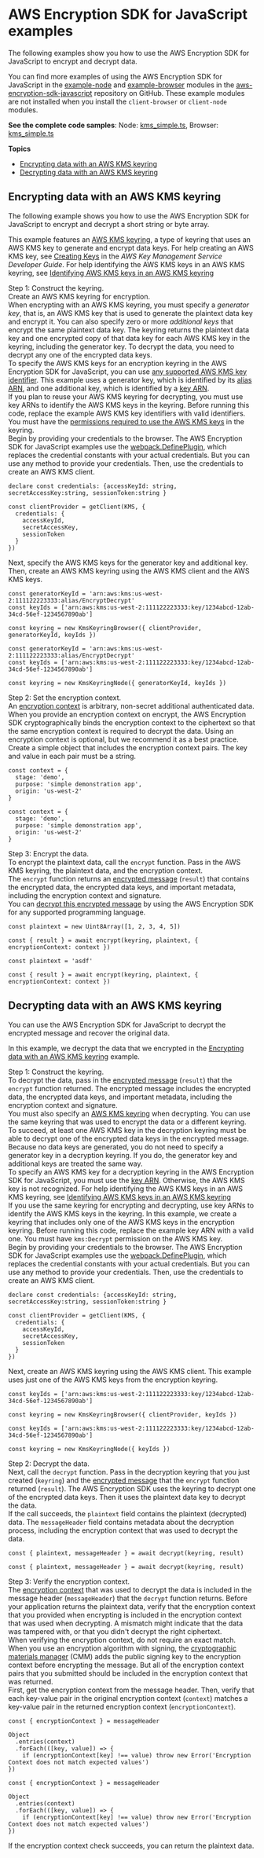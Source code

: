 # AWS Encryption SDK for JavaScript examples<a name="js-examples"></a>

The following examples show you how to use the AWS Encryption SDK for JavaScript to encrypt and decrypt data\. 

You can find more examples of using the AWS Encryption SDK for JavaScript in the [example\-node](https://github.com/aws/aws-encryption-sdk-javascript/tree/master/modules/example-node) and [example\-browser](https://github.com/aws/aws-encryption-sdk-javascript/tree/master/modules/example-browser) modules in the [aws\-encryption\-sdk\-javascript](https://github.com/aws/aws-encryption-sdk-javascript/) repository on GitHub\. These example modules are not installed when you install the `client-browser` or `client-node` modules\.

**See the complete code samples**: Node: [kms\_simple\.ts](https://github.com/aws/aws-encryption-sdk-javascript/blob/master/modules/example-node/src/kms_simple.ts), Browser: [kms\_simple\.ts](https://github.com/aws/aws-encryption-sdk-javascript/blob/master/modules/example-browser/src/kms_simple.ts)

**Topics**
+ [Encrypting data with an AWS KMS keyring](#javascript-example-encrypt)
+ [Decrypting data with an AWS KMS keyring](#javascript-example-decrypt)

## Encrypting data with an AWS KMS keyring<a name="javascript-example-encrypt"></a>

The following example shows you how to use the AWS Encryption SDK for JavaScript to encrypt and decrypt a short string or byte array\. 

This example features an [AWS KMS keyring](use-kms-keyring.md), a type of keyring that uses an AWS KMS key to generate and encrypt data keys\. For help creating an AWS KMS key, see [Creating Keys](https://docs.aws.amazon.com/kms/latest/developerguide/create-keys.html) in the *AWS Key Management Service Developer Guide*\. For help identifying the AWS KMS keys in an AWS KMS keyring, see [Identifying AWS KMS keys in an AWS KMS keyring](use-kms-keyring.md#kms-keyring-id)

Step 1: Construct the keyring\.  
Create an AWS KMS keyring for encryption\.   
When encrypting with an AWS KMS keyring, you must specify a *generator key*, that is, an AWS KMS key that is used to generate the plaintext data key and encrypt it\. You can also specify zero or more *additional keys* that encrypt the same plaintext data key\. The keyring returns the plaintext data key and one encrypted copy of that data key for each AWS KMS key in the keyring, including the generator key\. To decrypt the data, you need to decrypt any one of the encrypted data keys\.  
To specify the AWS KMS keys for an encryption keyring in the AWS Encryption SDK for JavaScript, you can use [any supported AWS KMS key identifier](use-kms-keyring.md#kms-keyring-id)\. This example uses a generator key, which is identified by its [alias ARN](https://docs.aws.amazon.com/kms/latest/developerguide/concepts.html#key-id-alias-ARN), and one additional key, which is identified by a [key ARN](https://docs.aws.amazon.com/kms/latest/developerguide/concepts.html#key-id-key-ARN)\.  
If you plan to reuse your AWS KMS keyring for decrypting, you must use key ARNs to identify the AWS KMS keys in the keyring\.
Before running this code, replace the example AWS KMS key identifiers with valid identifiers\. You must have the [permissions required to use the AWS KMS keys](use-kms-keyring.md#kms-keyring-permissions) in the keyring\.  
Begin by providing your credentials to the browser\. The AWS Encryption SDK for JavaScript examples use the [webpack\.DefinePlugin](https://webpack.js.org/plugins/define-plugin/), which replaces the credential constants with your actual credentials\. But you can use any method to provide your credentials\. Then, use the credentials to create an AWS KMS client\.  

```
declare const credentials: {accessKeyId: string, secretAccessKey:string, sessionToken:string }

const clientProvider = getClient(KMS, {
  credentials: {
    accessKeyId,
    secretAccessKey,
    sessionToken
  }
})
```
Next, specify the AWS KMS keys for the generator key and additional key\. Then, create an AWS KMS keyring using the AWS KMS client and the AWS KMS keys\.  

```
const generatorKeyId = 'arn:aws:kms:us-west-2:111122223333:alias/EncryptDecrypt'
const keyIds = ['arn:aws:kms:us-west-2:111122223333:key/1234abcd-12ab-34cd-56ef-1234567890ab']

const keyring = new KmsKeyringBrowser({ clientProvider, generatorKeyId, keyIds })
```

```
const generatorKeyId = 'arn:aws:kms:us-west-2:111122223333:alias/EncryptDecrypt'
const keyIds = ['arn:aws:kms:us-west-2:111122223333:key/1234abcd-12ab-34cd-56ef-1234567890ab']

const keyring = new KmsKeyringNode({ generatorKeyId, keyIds })
```

Step 2: Set the encryption context\.  
An [encryption context](concepts.md#encryption-context) is arbitrary, non\-secret additional authenticated data\. When you provide an encryption context on encrypt, the AWS Encryption SDK cryptographically binds the encryption context to the ciphertext so that the same encryption context is required to decrypt the data\. Using an encryption context is optional, but we recommend it as a best practice\.  
Create a simple object that includes the encryption context pairs\. The key and value in each pair must be a string\.  

```
const context = {
  stage: 'demo',
  purpose: 'simple demonstration app',
  origin: 'us-west-2'
}
```

```
const context = {
  stage: 'demo',
  purpose: 'simple demonstration app',
  origin: 'us-west-2'
}
```

Step 3: Encrypt the data\.  
To encrypt the plaintext data, call the `encrypt` function\. Pass in the AWS KMS keyring, the plaintext data, and the encryption context\.  
The `encrypt` function returns an [encrypted message](concepts.md#message) \(`result`\) that contains the encrypted data, the encrypted data keys, and important metadata, including the encryption context and signature\.  
You can [decrypt this encrypted message](#javascript-example-decrypt) by using the AWS Encryption SDK for any supported programming language\.  

```
const plaintext = new Uint8Array([1, 2, 3, 4, 5])

const { result } = await encrypt(keyring, plaintext, { encryptionContext: context })
```

```
const plaintext = 'asdf'

const { result } = await encrypt(keyring, plaintext, { encryptionContext: context })
```

## Decrypting data with an AWS KMS keyring<a name="javascript-example-decrypt"></a>

You can use the AWS Encryption SDK for JavaScript to decrypt the encrypted message and recover the original data\.

In this example, we decrypt the data that we encrypted in the [Encrypting data with an AWS KMS keyring](#javascript-example-encrypt) example\.

Step 1: Construct the keyring\.  
To decrypt the data, pass in the [encrypted message](concepts.md#message) \(`result`\) that the `encrypt` function returned\. The encrypted message includes the encrypted data, the encrypted data keys, and important metadata, including the encryption context and signature\.  
You must also specify an [AWS KMS keyring](use-kms-keyring.md) when decrypting\. You can use the same keyring that was used to encrypt the data or a different keyring\. To succeed, at least one AWS KMS key in the decryption keyring must be able to decrypt one of the encrypted data keys in the encrypted message\. Because no data keys are generated, you do not need to specify a generator key in a decryption keyring\. If you do, the generator key and additional keys are treated the same way\.  
To specify an AWS KMS key for a decryption keyring in the AWS Encryption SDK for JavaScript, you must use the [key ARN](https://docs.aws.amazon.com/kms/latest/developerguide/concepts.html#key-id-key-ARN)\. Otherwise, the AWS KMS key is not recognized\. For help identifying the AWS KMS keys in an AWS KMS keyring, see [Identifying AWS KMS keys in an AWS KMS keyring](use-kms-keyring.md#kms-keyring-id)  
If you use the same keyring for encrypting and decrypting, use key ARNs to identify the AWS KMS keys in the keyring\.
In this example, we create a keyring that includes only one of the AWS KMS keys in the encryption keyring\. Before running this code, replace the example key ARN with a valid one\. You must have `kms:Decrypt` permission on the AWS KMS key\.  
Begin by providing your credentials to the browser\. The AWS Encryption SDK for JavaScript examples use the [webpack\.DefinePlugin](https://webpack.js.org/plugins/define-plugin/), which replaces the credential constants with your actual credentials\. But you can use any method to provide your credentials\. Then, use the credentials to create an AWS KMS client\.  

```
declare const credentials: {accessKeyId: string, secretAccessKey:string, sessionToken:string }

const clientProvider = getClient(KMS, {
  credentials: {
    accessKeyId,
    secretAccessKey,
    sessionToken
  }
})
```
Next, create an AWS KMS keyring using the AWS KMS client\. This example uses just one of the AWS KMS keys from the encryption keyring\.  

```
const keyIds = ['arn:aws:kms:us-west-2:111122223333:key/1234abcd-12ab-34cd-56ef-1234567890ab']

const keyring = new KmsKeyringBrowser({ clientProvider, keyIds })
```

```
const keyIds = ['arn:aws:kms:us-west-2:111122223333:key/1234abcd-12ab-34cd-56ef-1234567890ab']

const keyring = new KmsKeyringNode({ keyIds })
```

Step 2: Decrypt the data\.  
Next, call the `decrypt` function\. Pass in the decryption keyring that you just created \(`keyring`\) and the [encrypted message](concepts.md#message) that the `encrypt` function returned \(`result`\)\. The AWS Encryption SDK uses the keyring to decrypt one of the encrypted data keys\. Then it uses the plaintext data key to decrypt the data\.  
If the call succeeds, the `plaintext` field contains the plaintext \(decrypted\) data\. The `messageHeader` field contains metadata about the decryption process, including the encryption context that was used to decrypt the data\.  

```
const { plaintext, messageHeader } = await decrypt(keyring, result)
```

```
const { plaintext, messageHeader } = await decrypt(keyring, result)
```

Step 3: Verify the encryption context\.  
The [encryption context](concepts.md#encryption-context) that was used to decrypt the data is included in the message header \(`messageHeader`\) that the `decrypt` function returns\. Before your application returns the plaintext data, verify that the encryption context that you provided when encrypting is included in the encryption context that was used when decrypting\. A mismatch might indicate that the data was tampered with, or that you didn't decrypt the right ciphertext\.  
When verifying the encryption context, do not require an exact match\. When you use an encryption algorithm with signing, the [cryptographic materials manager](concepts.md#crypt-materials-manager) \(CMM\) adds the public signing key to the encryption context before encrypting the message\. But all of the encryption context pairs that you submitted should be included in the encryption context that was returned\.  
First, get the encryption context from the message header\. Then, verify that each key\-value pair in the original encryption context \(`context`\) matches a key\-value pair in the returned encryption context \(`encryptionContext`\)\.  

```
const { encryptionContext } = messageHeader

Object
  .entries(context)
  .forEach(([key, value]) => {
    if (encryptionContext[key] !== value) throw new Error('Encryption Context does not match expected values')
})
```

```
const { encryptionContext } = messageHeader

Object
  .entries(context)
  .forEach(([key, value]) => {
    if (encryptionContext[key] !== value) throw new Error('Encryption Context does not match expected values')
})
```
If the encryption context check succeeds, you can return the plaintext data\.